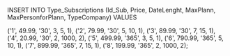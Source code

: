 INSERT INTO Type_Subscriptions (Id_Sub, Price, DateLenght, MaxPlann, MaxPersonforPlann, TypeCompany)
VALUES


('1', 49.99, '30', 3, 5, 1),
('2', 79.99, '30', 5, 10, 1),
('3', 89.99, '30', 7, 15, 1),
('4', 20.99, '30', 2, 1000, 2),
('5', 499.99, '365', 3, 5, 1),
('6', 790.99, '365', 5, 10, 1),
('7', 899.99, '365', 7, 15, 1),
('8', 199.99, '365', 2, 1000, 2);








